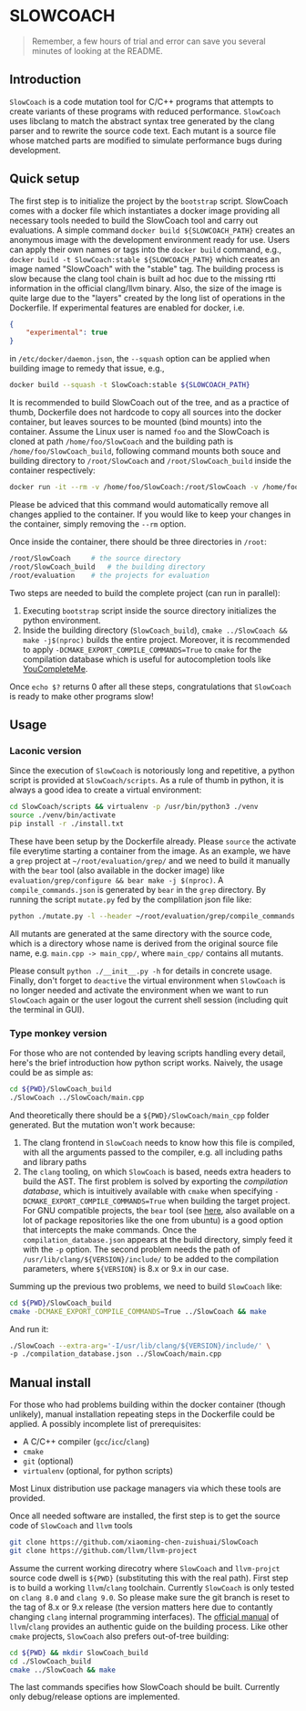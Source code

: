 # SLOWCOACH

> Remember, a few hours of trial and error can save you several minutes of looking at the README.

## Introduction
`SlowCoach` is a code mutation tool for C/C++ programs that attempts to create variants of these programs with reduced performance.
`SlowCoach` uses libclang to match the abstract syntax tree generated by the clang parser and to rewrite the source code text.
Each mutant is a source file whose matched parts are modified to simulate performance bugs during development.

## Quick setup

The first step is to initialize the project by the `bootstrap` script.
SlowCoach comes with a docker file which instantiates a docker image providing all necessary tools needed to build the SlowCoach tool and carry out evaluations.
A simple command `docker build ${SLOWCOACH_PATH}` creates an anonymous image with the development environment ready for use.
Users can apply their own names or tags into the `docker build` command, e.g., `docker build -t SlowCoach:stable ${SLOWCOACH_PATH}` which creates an image named "SlowCoach" with the "stable" tag.
The building process is slow because the clang tool chain is built ad hoc due to the missing rtti information in the official clang/llvm binary.
Also, the size of the image is quite large due to the "layers" created by the long list of operations in the Dockerfile.
If experimental features are enabled for docker, i.e.
```json
{
	"experimental": true
}
```
in `/etc/docker/daemon.json`, the `--squash` option can be applied when building image to remedy that issue, e.g.,
```bash
docker build --squash -t SlowCoach:stable ${SLOWCOACH_PATH}
```

It is recommended to build SlowCoach out of the tree, and as a practice of thumb, Dockerfile does not hardcode to copy all sources into the docker container, but leaves sources to be mounted (bind mounts) into the container.
Assume the Linux user is named `foo` and the SlowCoach is cloned at path `/home/foo/SlowCoach` and the building path is `/home/foo/SlowCoach_build`, following command mounts both souce and building directory to `/root/SlowCoach` and `/root/SlowCoach_build` inside the container respectively:
```bash
docker run -it --rm -v /home/foo/SlowCoach:/root/SlowCoach -v /home/foo/SlowCoach_build:/root/SlowCoach_build SlowCoach
```
Please be adviced that this command would automatically remove all changes applied to the container.
If you would like to keep your changes in the container, simply removing the `--rm` option.

Once inside the container, there should be three directories in `/root`:
```bash
/root/SlowCoach		# the source directory
/root/SlowCoach_build	# the building directory
/root/evaluation	# the projects for evaluation
```
Two steps are needed to build the complete project (can run in parallel):
1. Executing `bootstrap` script inside the source directory initializes the python environment.
2. Inside the building directory (`SlowCoach_build`), `cmake ../SlowCoach && make -j$(nproc)` builds the entire project.
Moreover, it is recommended to apply `-DCMAKE_EXPORT_COMPILE_COMMANDS=True` to `cmake` for the compilation database which is useful for autocompletion tools like [YouCompleteMe](https://github.com/ycm-core/YouCompleteMe).

Once `echo $?` returns 0 after all these steps, congratulations that `SlowCoach` is ready to make other programs slow!

## Usage

### Laconic version
Since the execution of `SlowCoach` is notoriously long and repetitive, a python script is provided at `SlowCoach/scripts`.
As a rule of thumb in python, it is always a good idea to create a virtual environment:
```bash
cd SlowCoach/scripts && virtualenv -p /usr/bin/python3 ./venv
source ./venv/bin/activate
pip install -r ./install.txt
```
These have been setup by the Dockerfile already.
Please `source` the activate file everytime starting a container from the image.
As an example, we have a `grep` project at `~/root/evaluation/grep/` and we need to build it manually with the `bear` tool (also available in the docker image) like `evaluation/grep/configure && bear make -j $(nproc)`.
A `compile_commands.json` is generated by `bear` in the `grep` directory.
By running the script `mutate.py` fed by the complilation json file like:
```bash
python ./mutate.py -l --header ~/root/evaluation/grep/compile_commands.json
```
All mutants are generated at the same directory with the source code, which is a directory whose name is derived from the original source file name, e.g. `main.cpp -> main_cpp/`, where `main_cpp/` contains all mutants.

Please consult `python ./__init__.py -h` for details in concrete usage.
Finally, don't forget to `deactive` the virtual environment when `SlowCoach` is no longer needed and activate the environment when we want to run `SlowCoach` again or the user logout the current shell session (including quit the terminal in GUI).

### Type monkey version
For those who are not contended by leaving scripts handling every detail, here's the brief introduction how python script works.
Naively, the usage could be as simple as:
```bash
cd ${PWD}/SlowCoach_build
./SlowCoach ../SlowCoach/main.cpp
```
And theoretically there should be a `${PWD}/SlowCoach/main_cpp` folder generated.
But the mutation won't work because:
1. The clang frontend in `SlowCoach` needs to know how this file is compiled, with all the arguments passed to the compiler, e.g. all including paths and library paths
2. The `clang` tooling, on which `SlowCoach` is based, needs extra headers to build the AST.
The first problem is solved by exporting the _compilation database_, which is intuitively available with `cmake` when specifying `-DCMAKE_EXPORT_COMPILE_COMMANDS=True` when building the target project.
For GNU compatible projects, the `bear` tool (see [here](https://github.com/rizsotto/Bear), also available on a lot of package repositories like the one from ubuntu) is a good option that intercepts the make commands.
Once the `compilation_database.json` appears at the build directory, simply feed it with the `-p` option.
The second problem needs the path of `/usr/lib/clang/${VERSION}/include/` to be added to the compilation parameters, where `${VERSION}` is 8.x or 9.x in our case.

Summing up the previous two problems, we need to build `SlowCoach` like:
```bash
cd ${PWD}/SlowCoach_build
cmake -DCMAKE_EXPORT_COMPILE_COMMANDS=True ../SlowCoach && make
```
And run it:
```bash
./SlowCoach --extra-arg='-I/usr/lib/clang/${VERSION}/include/' \
-p ./compilation_database.json ../SlowCoach/main.cpp
```

## Manual install
For those who had problems building within the docker container (though unlikely), manual installation repeating steps in the Dockerfile could be applied.
A possibly incomplete list of prerequisites:
* A C/C++ compiler (`gcc`/`icc`/`clang`)
* `cmake`
* `git` (optional)
* `virtualenv` (optional, for python scripts)

Most Linux distribution use package managers via which these tools are provided.

Once all needed software are installed, the first step is to get the source code of `SlowCoach` and `llvm` tools
```bash
git clone https://github.com/xiaoming-chen-zuishuai/SlowCoach
git clone https://github.com/llvm/llvm-project
```
Assume the current working direcotry where `SlowCoach` and `llvm-projct` source code dwell is `${PWD}` (substituting this with the real path).
First step is to build a working `llvm`/`clang` toolchain.
Currently `SlowCoach` is only tested on `clang 8.0` and `clang 9.0`.
So please make sure the git branch is reset to the tag of 8.x or 9.x release (the version matters here due to contantly changing `clang` internal programming interfaces).
The [official manual](https://clang.llvm.org/get_started.html) of `llvm`/`clang` provides an authentic guide on the building process.
Like other `cmake` projects, `SlowCoach` also prefers out-of-tree building:
```bash
cd ${PWD} && mkdir SlowCoach_build
cd ./SlowCoach_build
cmake ../SlowCoach && make
```
The last commands specifies how SlowCoach should be built.
Currently only debug/release options are implemented.
